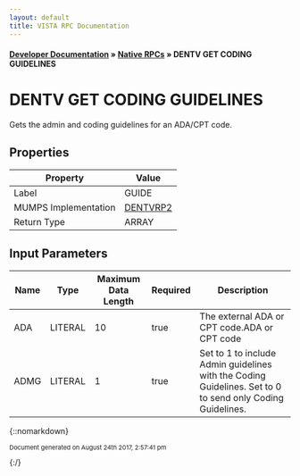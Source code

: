 ```yaml
---
layout: default
title: VISTA RPC Documentation
---
```


#### [Developer Documentation](../index) &#187; [Native RPCs](TableOfContents) &#187; DENTV GET CODING GUIDELINES<br/>
# DENTV GET CODING GUIDELINES

Gets the admin and coding guidelines for an ADA/CPT code.

## Properties

Property | Value
--- | ---
Label | GUIDE
MUMPS Implementation | [DENTVRP2](http://code.osehra.org/dox/Routine_DENTVRP2_source.html)
Return Type | ARRAY


## Input Parameters

Name | Type | Maximum Data Length | Required | Description
--- | --- | --- | --- | ---
ADA | LITERAL | 10 | true | The external ADA or CPT code.ADA or CPT code
ADMG | LITERAL | 1 | true | Set to 1 to include Admin guidelines with the Coding Guidelines.  Set to 0 to send only Coding Guidelines.



{::nomarkdown} <br/><p style="font-size: 11px">Document generated on August 24th 2017, 2:57:41 pm</p>{:/}